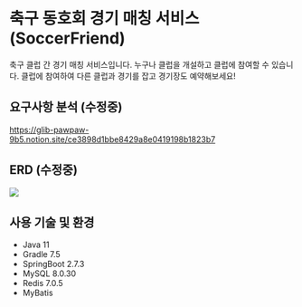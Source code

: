# 축구 동호회 경기 매칭 서비스(SoccerFriend)
축구 클럽 간 경기 매칭 서비스입니다. 누구나 클럽을 개설하고 클럽에 참여할 수 있습니다. 클럽에 참여하여 다른 클럽과 경기를 잡고 경기장도 예약해보세요!

## 요구사항 분석 (수정중)
https://glib-pawpaw-9b5.notion.site/ce3898d1bbe8429a8e0419198b1823b7

## ERD (수정중)
<img src = "https://user-images.githubusercontent.com/35839248/194738362-4d0d1877-a4f2-494c-8164-56922ae8d23f.png"/>

## 사용 기술 및 환경
- Java 11
- Gradle 7.5
- SpringBoot 2.7.3
- MySQL 8.0.30
- Redis 7.0.5
- MyBatis
